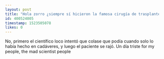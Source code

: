 ```yaml
---
layout: post
title: "Hola zorro ¿siempre sí hicieron la famosa cirugía de trasplante de cabeza humana o no?"
id: 400524005
timestamp: 1523505078
likes: 0
---
```


 No, primero el científico loco intentó que colase que podía cuando solo lo había hecho en cadáveres, y luego el paciente se rajó. Un día triste for my people, the mad scientist people